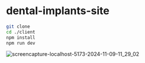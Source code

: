 # dental-implants-site

```bash
git clone
cd ./client
npm install
npm run dev
```

![screencapture-localhost-5173-2024-11-09-11_29_02](https://github.com/user-attachments/assets/c9257a32-004d-4157-9933-d73c3894607b)
